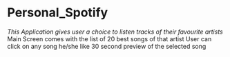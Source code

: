 # Personal_Spotify

*This Application gives user a choice to listen tracks of their favourite artists*
Main Screen comes with the list of 20 best songs of that artist 
User can click on any song he/she like 30 second preview of the selected song
